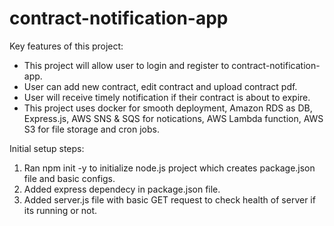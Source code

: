 # contract-notification-app

Key features of this project:
* This project will allow user to login and register to contract-notification-app.
* User can add new contract, edit contract and upload contract pdf.
* User will receive timely notification if their contract is about to expire.
* This project uses docker for smooth deployment, Amazon RDS as DB, Express.js, AWS SNS & SQS for notications, AWS Lambda function, AWS S3 for file storage and cron jobs.


Initial setup steps:
1. Ran npm init -y to initialize node.js project which creates package.json file and basic configs.
2. Added express dependecy in package.json file.
3. Added server.js file with basic GET request to check health of server if its running or not.